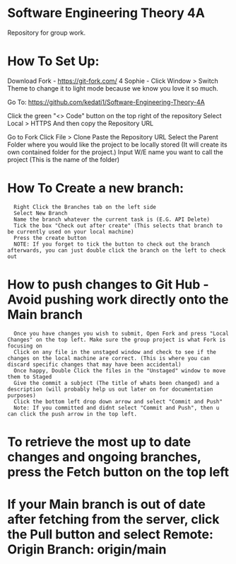 # Software Engineering Theory 4A
Repository for group work.

# How To Set Up:

Download Fork - https://git-fork.com/
                4 Sophie - Click Window > Switch Theme to change it to light mode because we know you love it so much.

Go To:
https://github.com/kedati1/Software-Engineering-Theory-4A

Click the green "<> Code" button on the top right of the repository
                Select Local > HTTPS     And then copy the Repository URL


Go to Fork
      Click File > Clone
      Paste the Repository URL
      Select the Parent Folder where you would like the project to be locally stored (It will create its own contained folder for the project.)
      Input W/E name you want to call the project (This is the name of the folder)


# How To Create a new branch:
      Right Click the Branches tab on the left side
      Select New Branch
      Name the branch whatever the current task is (E.G. API Delete)
      Tick the box "Check out after create" (This selects that branch to be currently used on your local machine)
      Press the create button
      NOTE: If you forget to tick the button to check out the branch afterwards, you can just double click the branch on the left to check out

# How to push changes to Git Hub    -     Avoid pushing work directly onto the Main branch
      Once you have changes you wish to submit, Open Fork and press "Local Changes" on the top left. Make sure the group project is what Fork is focusing on
      Click on any file in the unstaged window and check to see if the changes on the local machine are correct. (This is where you can discard specific changes that may have been accidental)
      Once happy, Double Click the files in the "Unstaged" window to move them to Staged
      Give the commit a subject (The title of whats been changed) and a description (will probably help us out later on for documentation purposes)
      Click the bottom left drop down arrow and select "Commit and Push"
      Note: If you committed and didnt select "Commit and Push", then u can click the push arrow in the top left.

# To retrieve the most up to date changes and ongoing branches, press the Fetch button on the top left

# If your Main branch is out of date after fetching from the server, click the Pull button and select Remote: Origin        Branch: origin/main
      
